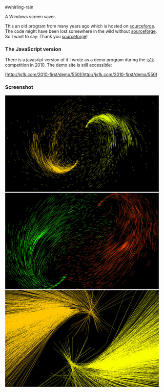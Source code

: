 #whirling-rain

A Windows screen saver. 

This an old program from many years ago which is hosted on [sourceforge](http://sourceforge.net). The code might have been lost somewhere in the wild without [sourceforge](http://sourceforge.net). So I want to say: Thank you [sourceforge](http://sourceforge.net)! 


### The JavaScript version
There is a javasript version of it I wrote as a demo program during the [js1k](http://js1k.com/) competition in 2010. The demo site is still accessible: 

[http://js1k.com/2010-first/demo/550](http://js1k.com/2010-first/demo/550)



### Screenshot

![whirling rain](screenshot/w1.jpg)
![whirling rain](screenshot/w2.jpg)
![whirling rain](screenshot/w3.jpg)
